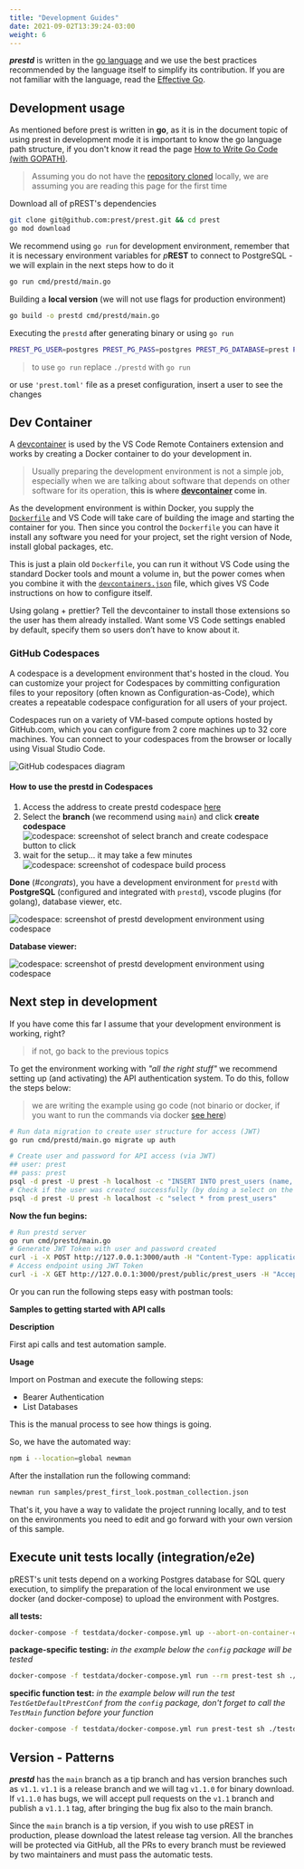```yaml
---
title: "Development Guides"
date: 2021-09-02T13:39:24-03:00
weight: 6
---
```


_**prestd**_ is written in the [go language](https://golang.org) and we use the best practices recommended by the language itself to simplify its contribution.
If you are not familiar with the language, read the [Effective Go](https://golang.org/doc/effective_go).

## Development usage

As mentioned before prest is written in **go**, as it is in the document topic of using prest in development mode it is important to know the go language path structure, if you don't know it read the page [How to Write Go Code (with GOPATH)](https://golang.org/doc/gopath_code).

> Assuming you do not have the [repository cloned](https://github.com/prest/prest "git clone git@github.com:prest/prest.git") locally, we are assuming you are reading this page for the first time

Download all of pREST's dependencies

```sh
git clone git@github.com:prest/prest.git && cd prest
go mod download
```

We recommend using `go run` for development environment, remember that it is necessary environment variables for _p_**REST** to connect to PostgreSQL - we will explain in the next steps how to do it

```sh
go run cmd/prestd/main.go
```

Building a **local version** (we will not use flags for production environment)

```sh
go build -o prestd cmd/prestd/main.go
```

Executing the `prestd` after generating binary or using `go run`

```sh
PREST_PG_USER=postgres PREST_PG_PASS=postgres PREST_PG_DATABASE=prest PREST_PG_PORT=5432 PREST_HTTP_PORT=3010 ./prestd
```

> to use `go run` replace `./prestd` with `go run`

or use `'prest.toml'` file as a preset configuration, insert a user to see the changes

## Dev Container

A [devcontainer](https://code.visualstudio.com/docs/remote/containers) is used by the VS Code Remote Containers extension and works by creating a Docker container to do your development in.

> Usually preparing the development environment is not a simple job, especially when we are talking about software that depends on other software for its operation, **this is where [devcontainer](https://code.visualstudio.com/docs/remote/containers) come in**.

As the development environment is within Docker, you supply the [`Dockerfile`](https://docs.docker.com/engine/reference/builder/) and VS Code will take care of building the image and starting the container for you. Then since you control the `Dockerfile` you can have it install any software you need for your project, set the right version of Node, install global packages, etc.

This is just a plain old `Dockerfile`, you can run it without VS Code using the standard Docker tools and mount a volume in, but the power comes when you combine it with the [`devcontainers.json`](https://code.visualstudio.com/docs/remote/devcontainerjson-reference) file, which gives VS Code instructions on how to configure itself.

Using golang + prettier? Tell the devcontainer to install those extensions so the user has them already installed. Want some VS Code settings enabled by default, specify them so users don’t have to know about it.

### GitHub Codespaces

A codespace is a development environment that's hosted in the cloud. You can customize your project for Codespaces by committing configuration files to your repository (often known as Configuration-as-Code), which creates a repeatable codespace configuration for all users of your project.

Codespaces run on a variety of VM-based compute options hosted by GitHub.com, which you can configure from 2 core machines up to 32 core machines. You can connect to your codespaces from the browser or locally using Visual Studio Code.

![GitHub codespaces diagram](https://docs.github.com/assets/cb-49622/images/help/codespaces/codespaces-diagram.png)

#### How to use the prestd in Codespaces

1. Access the address to create prestd codespace [here](https://github.com/prest/prest/codespaces)
2. Select the **branch** (we recommend using `main`) and click **create codespace**
  ![codespace: screenshot of select branch and create codespace button to click](/prestd-assets/setup/development-guide/codespace-step-2.png)
3. wait for the setup... it may take a few minutes
  ![codespace: screenshot of codespace build process](/prestd-assets/setup/development-guide/codespace-step-3.png)

**Done** (_#congrats_), you have a development environment for `prestd` with **PostgreSQL** (configured and integrated with `prestd`), vscode plugins (for golang), database viewer, etc.

![codespace: screenshot of prestd development environment using codespace](/prestd-assets/setup/development-guide/codespace-step-4.png)

**Database viewer:**

![codespace: screenshot of prestd development environment using codespace](/prestd-assets/setup/development-guide/codespace-database-viewer.png)

## Next step in development

If you have come this far I assume that your development environment is working, right?

> if not, go back to the previous topics

To get the environment working with _"all the right stuff"_ we recommend setting up (and activating) the API authentication system. To do this, follow the steps below:

> we are writing the example using go code (not binario or docker, if you want to run the commands via docker [see here](/prestd/#test-using-docker))

```sh
# Run data migration to create user structure for access (JWT)
go run cmd/prestd/main.go migrate up auth

# Create user and password for API access (via JWT)
## user: prest
## pass: prest
psql -d prest -U prest -h localhost -c "INSERT INTO prest_users (name, username, password) VALUES ('pREST Full Name', 'prest', MD5('prest'))"
# Check if the user was created successfully (by doing a select on the table)
psql -d prest -U prest -h localhost -c "select * from prest_users"
```

**Now the fun begins:**

```sh
# Run prestd server
go run cmd/prestd/main.go
# Generate JWT Token with user and password created
curl -i -X POST http://127.0.0.1:3000/auth -H "Content-Type: application/json" -d '{"username": "prest", "password": "prest"}'
# Access endpoint using JWT Token
curl -i -X GET http://127.0.0.1:3000/prest/public/prest_users -H "Accept: application/json" -H "Authorization: Bearer {TOKEN}"
```

Or you can run the following steps easy with postman tools:

**Samples to getting started with API calls**

**Description**

First api calls and test automation sample.

**Usage**

Import on Postman and execute the following steps:

* Bearer Authentication
* List Databases

This is the manual process to see how things is going.

So, we have the automated way:

```sh
npm i --location=global newman
```

After the installation run the following command:

```sh
newman run samples/prest_first_look.postman_collection.json
```

That's it, you have a way to validate the project running locally, and to test on the environments you need to edit and go forward with your own version of this sample.

## Execute unit tests locally (integration/e2e)

pREST's unit tests depend on a working Postgres database for SQL query execution, to simplify the preparation of the local environment we use docker (and docker-compose) to upload the environment with Postgres.

**all tests:**

```sh
docker-compose -f testdata/docker-compose.yml up --abort-on-container-exit
```

**package-specific testing:**
_in the example below the `config` package will be tested_

```sh
docker-compose -f testdata/docker-compose.yml run --rm prest-test sh ./testdata/runtest.sh ./config
```

**specific function test:**
_in the example below will run the test `TestGetDefaultPrestConf` from the `config` package, don't forget to call the `TestMain` function before your function_

```sh
docker-compose -f testdata/docker-compose.yml run prest-test sh ./testdata/runtest.sh ./config -run TestMain,TestGetDefaultPrestConf
```

## Version - Patterns

_**prestd**_ has the `main` branch as a tip branch and has version branches such as `v1.1`. `v1.1` is a release branch and we will tag `v1.1.0` for binary download. If `v1.1.0` has bugs, we will accept pull requests on the `v1.1` branch and publish a `v1.1.1` tag, after bringing the bug fix also to the main branch.

Since the `main` branch is a tip version, if you wish to use pREST in production, please download the latest release tag version. All the branches will be protected via GitHub, all the PRs to every branch must be reviewed by two maintainers and must pass the automatic tests.
